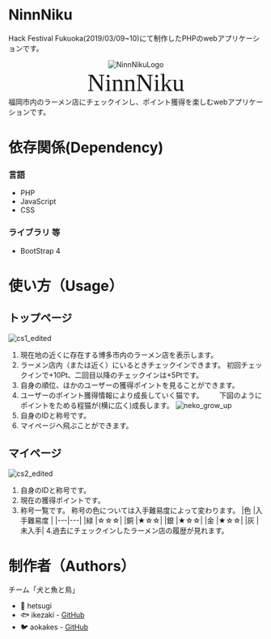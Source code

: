 # NinnNiku
Hack Festival Fukuoka(2019/03/09~10)にて制作したPHPのwebアプリケーションです。 
<div style="text-align:center">
    <img src="https://user-images.githubusercontent.com/39111330/54140908-fc7ecf00-4467-11e9-8b30-f309801d0f47.png" title="NinnNikuLogo">
    <div style="font-size:3rem;font-family: fantasy;">NinnNiku</div>
</div>
福岡市内のラーメン店にチェックインし、ポイント獲得を楽しむwebアプリケーションです。

# 依存関係(Dependency)
### 言語
- PHP
- JavaScript
- CSS
### ライブラリ 等
- BootStrap 4
# 使い方（Usage）　 
## トップページ
![cs1_edited](https://user-images.githubusercontent.com/39111330/54142809-d9561e80-446b-11e9-84db-ca8deda297fe.png)
1. 現在地の近くに存在する博多市内のラーメン店を表示します。
2. ラーメン店内（または近く）にいるときチェックインできます。
  初回チェックインで+10Pt、二回目以降のチェックインは+5Ptです。
3. 自身の順位、ほかのユーザーの獲得ポイントを見ることができます。
4. ユーザーのポイント獲得情報により成長していく猫です。
　　下図のようにポイントをためる程猫が(横に広く)成長します。
![neko_grow_up](https://user-images.githubusercontent.com/39111330/54147437-81241a00-4475-11e9-8db7-ef3dc4f0400f.png)
5. 自身のIDと称号です。
6. マイページへ飛ぶことができます。
## マイページ
![cs2_edited](https://user-images.githubusercontent.com/39111330/54142819-da874b80-446b-11e9-9638-1728b288bcd2.png)
1. 自身のIDと称号です。
2. 現在の獲得ポイントです。
3. 称号一覧です。
    称号の色については入手難易度によって変わります。
    |色 |入手難易度 |
    |---|---|
    |緑 |☆☆☆|
    |銅 |★☆☆|
    |銀 |★☆☆|
    |金 |★☆☆|
    |灰 |未入手|
4.過去にチェックインしたラーメン店の履歴が見れます。

# 制作者（Authors）
チーム「犬と魚と鳥」
- :dog: hetsugi
- :fish: ikezaki - [GitHub](https://github.com/izumiikezaki)
- :bird: aokakes - [GitHub](https://github.com/fulutori)
